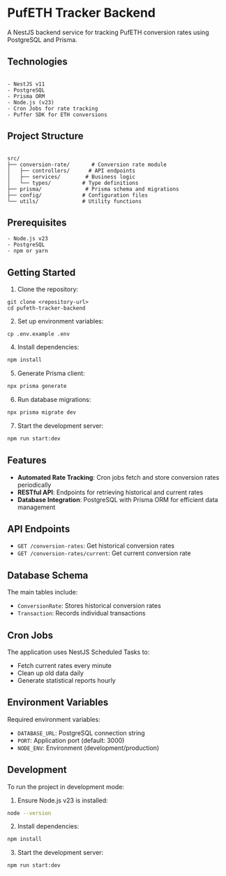 # PufETH Tracker Backend

A NestJS backend service for tracking PufETH conversion rates using PostgreSQL and Prisma.

## Technologies
```

- NestJS v11
- PostgreSQL
- Prisma ORM
- Node.js (v23)
- Cron Jobs for rate tracking
- Puffer SDK for ETH conversions
```

## Project Structure
```

src/
├── conversion-rate/       # Conversion rate module
│   ├── controllers/      # API endpoints
│   ├── services/        # Business logic
│   └── types/          # Type definitions
├── prisma/              # Prisma schema and migrations
├── config/             # Configuration files
└── utils/              # Utility functions
```

## Prerequisites
```
- Node.js v23
- PostgreSQL
- npm or yarn
```

## Getting Started

1. Clone the repository:
```
git clone <repository-url>
cd pufeth-tracker-backend
```
2. Set up environment variables:
```
cp .env.example .env
```

4. Install dependencies:
```bash
npm install
```

5. Generate Prisma client:
```bash
npx prisma generate
```

6. Run database migrations:
```bash
npx prisma migrate dev
```

7. Start the development server:
```bash
npm run start:dev
```

## Features

- **Automated Rate Tracking**: Cron jobs fetch and store conversion rates periodically
- **RESTful API**: Endpoints for retrieving historical and current rates
- **Database Integration**: PostgreSQL with Prisma ORM for efficient data management

## API Endpoints

- `GET /conversion-rates`: Get historical conversion rates
- `GET /conversion-rates/current`: Get current conversion rate

## Database Schema

The main tables include:
- `ConversionRate`: Stores historical conversion rates
- `Transaction`: Records individual transactions

## Cron Jobs

The application uses NestJS Scheduled Tasks to:
- Fetch current rates every minute
- Clean up old data daily
- Generate statistical reports hourly

## Environment Variables

Required environment variables:
- `DATABASE_URL`: PostgreSQL connection string
- `PORT`: Application port (default: 3000)
- `NODE_ENV`: Environment (development/production)

## Development

To run the project in development mode:

1. Ensure Node.js v23 is installed:
```bash
node --version
```

2. Install dependencies:
```bash
npm install
```

3. Start the development server:
```bash
npm run start:dev
```